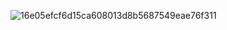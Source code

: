 ![16e05efcf6d15ca608013d8b5687549eae76f311](https://github.com/user-attachments/assets/defa8303-e667-443e-9116-aeb9aa17a7ea)


<!--
**basillss/basillss** is a ✨ _special_ ✨ repository because its `README.md` (this file) appears on your GitHub profile.

Here are some ideas to get you started:

- 🔭 I’m currently working on ...
- 🌱 I’m currently learning ...
- 👯 I’m looking to collaborate on ...
- 🤔 I’m looking for help with ...
- 💬 Ask me about ...
- 📫 How to reach me: ...
- 😄 Pronouns: ...
- ⚡ Fun fact: ...
-->
